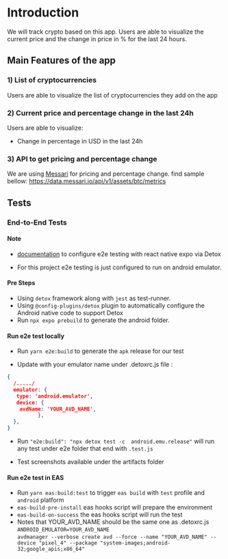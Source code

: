 # Introduction

We will track crypto based on this app. Users are able to visualize the current price and the change in price in % for the last 24 hours.

## Main Features of the app

### 1) List of cryptocurrencies

Users are able to visualize the list of cryptocurrencies they add on the app

### 2) Current price and percentage change in the last 24h

Users are able to visualize:

- Change in percentage in USD in the last 24h

### 3) API to get pricing and percentage change

We are using [Messari](https://messari.io/api/docs) for pricing and percentage change. find sample bellow:
https://data.messari.io/api/v1/assets/btc/metrics

## **Tests**

### **End-to-End Tests**

#### **Note**

- [documentation](https://docs.expo.dev/build-reference/e2e-tests/) to configure e2e testing with react native expo via Detox

- For this project e2e testing is just configured to run on android emulator.

#### **Pre Steps**

- Using `detox` framework along with `jest` as test-runner.
- Using `@config-plugins/detox` plugin to automatically configure the Android native code to support Detox
- Run `npx expo prebuild` to generate the android folder.

#### **Run e2e test locally**

- Run `yarn e2e:build` to generate the `apk` release for our test

- Update with your emulator name under .detoxrc.js file :

```json
{
  /...../
  emulator: {
   type: 'android.emulator',
   device: {
    avdName: 'YOUR_AVD_NAME',
          },
  },
}
```

- Run `"e2e:build": "npx detox test -c  android.emu.release"` will run any test under e2e folder that end with `.test.js`

- Test screenshots available under the artifacts folder

#### **Run e2e test in EAS**

- Run `yarn eas:build:test` to trigger `eas build` with `test` profile and `android` platform
- `eas-build-pre-install` eas hooks script will prepare the environment
- `eas-build-on-success` the eas hooks script will run the test
- Notes that YOUR_AVD_NAME should be the same one as .detoxrc.js  
  `ANDROID_EMULATOR=YOUR_AVD_NAME`  
  `avdmanager --verbose create avd --force --name "YOUR_AVD_NAME" --device "pixel_4" --package "system-images;android-32;google_apis;x86_64"`
